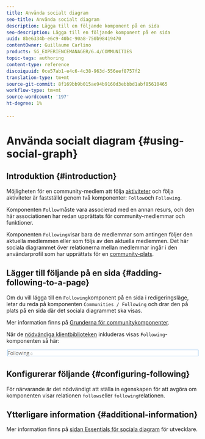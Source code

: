 ```yaml
---
title: Använda socialt diagram
seo-title: Använda socialt diagram
description: Lägga till en följande komponent på en sida
seo-description: Lägga till en följande komponent på en sida
uuid: 8be6334b-e6c9-40bc-90a8-750b98419470
contentOwner: Guillaume Carlino
products: SG_EXPERIENCEMANAGER/6.4/COMMUNITIES
topic-tags: authoring
content-type: reference
discoiquuid: 0ce57ab1-e4c6-4c38-963d-556eef8757f2
translation-type: tm+mt
source-git-commit: 8f169bb9b015ae94b9160d3ebbbd1abf85610465
workflow-type: tm+mt
source-wordcount: '197'
ht-degree: 1%

---
```



# Använda socialt diagram {#using-social-graph}

## Introduktion {#introduction}

Möjligheten för en community-medlem att följa [aktiviteter](activities.md) och följa aktiviteter är fastställd genom två komponenter: `Follow`och `Following`.

Komponenten `Follow`måste vara associerad med en annan resurs, och den här associationen har redan upprättats för community-medlemmar och funktioner.

Komponenten `Following`visar bara de medlemmar som antingen följer den aktuella medlemmen eller som följs av den aktuella medlemmen. Det här sociala diagrammet över relationerna mellan medlemmar ingår i den användarprofil som har upprättats för en [community-plats](overview.md#communitiessites).

## Lägger till följande på en sida {#adding-following-to-a-page}

Om du vill lägga till en `Following`komponent på en sida i redigeringsläge, letar du reda på komponenten `Communities / Following` och drar den på plats på en sida där det sociala diagrammet ska visas.

Mer information finns på [Grunderna för communitykomponenter](basics.md).

När de [nödvändiga klientbiblioteken](essentials-socialgraph.md#essentials-for-client-side) inkluderas visas `Following`-komponenten så här:

![chlimage_1-447](assets/chlimage_1-447.png)

## Konfigurerar följande {#configuring-following}

För närvarande är det nödvändigt att ställa in egenskapen för att avgöra om komponenten visar relationen `follows`eller `following`relationen.

## Ytterligare information {#additional-information}

Mer information finns på [sidan Essentials för sociala diagram](essentials-socialgraph.md) för utvecklare.
